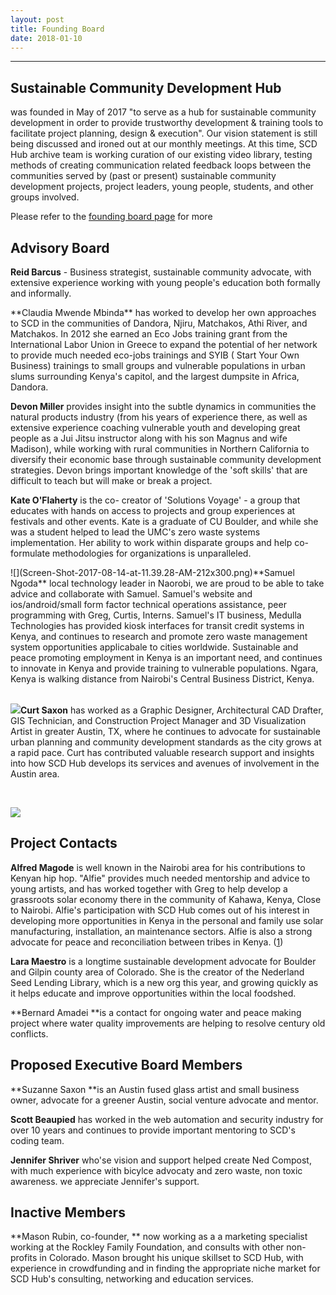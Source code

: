 ```yaml
---
layout: post
title: Founding Board
date: 2018-01-10
---
```


* * *

## Sustainable Community Development Hub

was founded in May of 2017 "to serve as a hub for sustainable community development in order to provide trustworthy development & training tools to facilitate project planning, design & execution". Our vision statement is still being discussed and ironed out at our monthly meetings. At this time, SCD Hub archive team is working curation of our existing video library, testing methods of creating communication related feedback loops between the communities served by (past or present) sustainable community development projects, project leaders, young people, students, and other groups involved.
<div class="clearfix">

Please refer to the [founding board page](https://scdhub.org/community/founding-board/) for more

## **Advisory Board**

**Reid Barcus** - Business strategist, sustainable community advocate, with extensive experience working with young people's education both formally and informally.

</div>
**Claudia Mwende Mbinda** has worked to develop her own approaches to SCD in the communities of Dandora, Njiru, Matchakos, Athi River, and Matchakos. In 2012 she earned an Eco Jobs training grant from the International Labor Union in Greece to expand the potential of her network to provide much needed eco-jobs trainings and SYIB ( Start Your Own Business) trainings to small groups and vulnerable populations in urban slums surrounding Kenya's capitol, and the largest dumpsite in Africa, Dandora.

**Devon Miller** provides insight into the subtle dynamics in communities the natural products industry (from his years of experience there, as well as extensive experience coaching vulnerable youth and developing great people as a Jui Jitsu instructor along with his son Magnus and wife Madison), while working with rural communities in Northern California to diversify their economic base through sustainable community development strategies. Devon brings important knowledge of the 'soft skills' that are difficult to teach but will make or break a project.
<div class="clearfix">

**Kate O'Flaherty** is the co- creator of 'Solutions Voyage' - a group that educates with hands on access to projects and group experiences at festivals and other events. Kate is a graduate of CU Boulder, and while she was a student helped to lead the UMC's zero waste systems implementation. Her ability to work within disparate groups and help co-formulate methodologies for organizations is unparalleled.

</div>
<div class="clearfix">![](Screen-Shot-2017-08-14-at-11.39.28-AM-212x300.png)**Samuel Ngoda**  local technology leader in Naorobi, we are proud to be able to take advice and collaborate with Samuel. Samuel's website and ios/android/small form factor technical operations assistance, peer programming with Greg, Curtis, Interns.  Samuel's IT business, Medulla Technologies has provided kiosk interfaces for transit credit systems in Kenya, and continues to research and promote zero waste management system opportunities applicabale to cities worldwide. Sustainable and peace promoting employment in Kenya is an important need, and continues to innovate in Kenya and provide training to vulnerable populations. Ngara, Kenya is walking distance from Nairobi's Central Business District, Kenya.

</div>
&nbsp;

![](Screen-Shot-2017-08-14-at-11.43.24-AM-168x300.png)**Curt Saxon** has worked as a <span id=":b4.co" class="tL8wMe EMoHub" dir="ltr">Grap</span><span class="tL8wMe EMoHub" dir="ltr">hic Designer, Architectural CAD Drafter, GIS Technician, and Construction Project Manager a</span>nd 3D Visualization Artist in greater Austin, TX, where he continues to advocate for sustainable urban planning and community development standards as the city grows at a rapid pace.  Curt has contributed valuable research support and insights into how SCD Hub develops its services and avenues of involvement in the Austin area.

&nbsp;
<div class="clearfix">

![](13254389_1172796629397511_2103254396827319865_n-225x300.png)

## Project Contacts

**Alfred Magode** is well known in the Nairobi area for his contributions to Kenyan hip hop. "Alfie" provides much needed mentorship and advice to young artists, and has worked together with Greg to help develop a grassroots solar economy there in the community of Kahawa, Kenya, Close to Nairobi. Alfie's participation with SCD Hub comes out of his interest in developing more opportunities in Kenya in the personal and family use solar manufacturing, installation, an maintenance sectors. Alfie is also a strong advocate for peace and reconciliation between tribes in Kenya. ([1](http://unesco.go.ke/education/basiceducationandlearning/17-education/73-secondary-education.html))

**Lara Maestro** is a longtime sustainable development advocate for Boulder and Gilpin county area of Colorado. She is the creator of the Nederland Seed Lending Library, which is a new org this year, and growing quickly as it helps educate and improve opportunities within the local foodshed.

**Bernard Amadei **is a contact for ongoing water and peace making project where water quality improvements are helping to resolve century old conflicts.

## **Proposed Executive Board Members**

**Suzanne Saxon **is an Austin<span id=":fx.co" class="tL8wMe EMoHub" dir="ltr"> fused glass artist and small business </span>owner, advocate for a greener Austin, social venture advocate and mentor.

**Scott Beaupied** has worked in the web automation and security industry for over 10 years and continues to provide important mentoring to SCD's coding team.

**Jennifer Shriver** who'se vision and support helped create Ned Compost, with much experience with bicylce advocaty and zero waste, non toxic awareness. we appreciate Jennifer's support.

## Inactive Members

**Mason Rubin, co-founder, ** now working as a a marketing specialist working at the Rockley Family Foundation,
and consults with other non-profits in Colorado. Mason brought his unique skillset to SCD Hub, with experience in crowdfunding and in finding the appropriate niche market for SCD Hub's consulting, networking and education services.

</div>